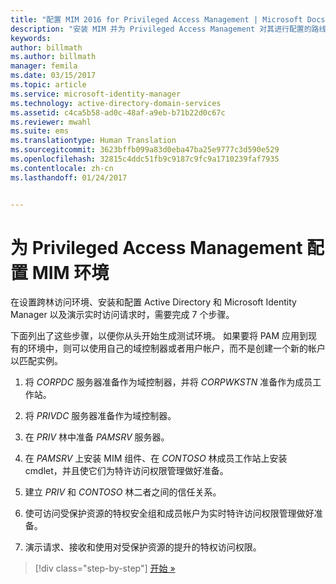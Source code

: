 ```yaml
---
title: "配置 MIM 2016 for Privileged Access Management | Microsoft Docs"
description: "安装 MIM 并为 Privileged Access Management 对其进行配置的路线图。"
keywords: 
author: billmath
ms.author: billmath
manager: femila
ms.date: 03/15/2017
ms.topic: article
ms.service: microsoft-identity-manager
ms.technology: active-directory-domain-services
ms.assetid: c4ca5b58-ad0c-48af-a9eb-b71b22d0c67c
ms.reviewer: mwahl
ms.suite: ems
ms.translationtype: Human Translation
ms.sourcegitcommit: 3623bffb099a83d0eba47ba25e9777c3d590e529
ms.openlocfilehash: 32815c4ddc51fb9c9187c9fc9a1710239faf7935
ms.contentlocale: zh-cn
ms.lasthandoff: 01/24/2017


---
```


<a id="configure-the-mim-environment-for-privileged-access-management" class="xliff"></a>
# 为 Privileged Access Management 配置 MIM 环境
在设置跨林访问环境、安装和配置 Active Directory 和 Microsoft Identity Manager 以及演示实时访问请求时，需要完成 7 个步骤。

下面列出了这些步骤，以便你从头开始生成测试环境。 如果要将 PAM 应用到现有的环境中，则可以使用自己的域控制器或者用户帐户，而不是创建一个新的帐户以匹配实例。

1.  将 *CORPDC* 服务器准备作为域控制器，并将 *CORPWKSTN* 准备作为成员工作站。

2.  将 *PRIVDC* 服务器准备作为域控制器。

3.  在 *PRIV* 林中准备 *PAMSRV* 服务器。

4.  在 *PAMSRV* 上安装 MIM 组件、在 *CONTOSO* 林成员工作站上安装 cmdlet，并且使它们为特许访问权限管理做好准备。

5.  建立 *PRIV* 和 *CONTOSO* 林二者之间的信任关系。

6.  使可访问受保护资源的特权安全组和成员帐户为实时特许访问权限管理做好准备。

7.  演示请求、接收和使用对受保护资源的提升的特权访问权限。

>[!div class="step-by-step"]
[开始 »](step-1-prepare-corp-domain.md)

